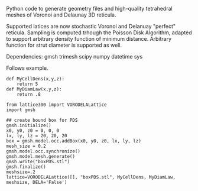 Python code to generate geometry files and high-quality tetrahedral meshes of Voronoi and Delaunay 3D reticula.

Supported latices are now stochastic Voronoi and Delanuay "perfect" reticula. 
Sampling is computed trhough the Poisson Disk Algorithm, adapted to support arbitrary density function of minimum distance. Arbitrary function for strut diameter is supported as well. 

Dependencies:
gmsh
trimesh
scipy
numpy
datetime
sys

Follows example.


```
def MyCellDens(x,y,z):
    return 5
def MyDiamLaw(x,y,z):
    return .8

from lattice300 import VORODELALattice
import gmsh

## create bound box for PDS
gmsh.initialize()
x0, y0, z0 = 0, 0, 0
lx, ly, lz = 20, 20, 20
box = gmsh.model.occ.addBox(x0, y0, z0, lx, ly, lz)
mesh_size = 0.2
gmsh.model.occ.synchronize()
gmsh.model.mesh.generate()
gmsh.write("boxPDS.stl")
gmsh.finalize()
meshsize=.2
lattice=VORODELALattice([], "boxPDS.stl", MyCellDens, MyDiamLaw, meshsize, DELA='False')
```

